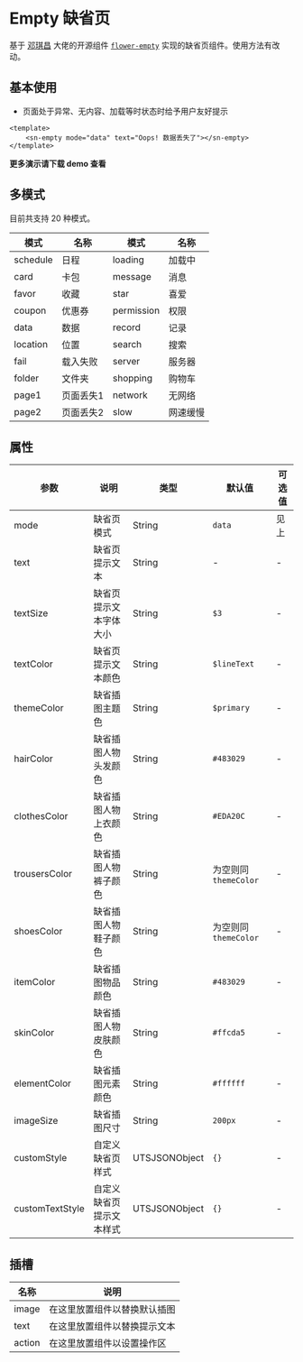 # Empty 缺省页

基于 [邓琪昌](https://ext.dcloud.net.cn/publisher?id=68708) 大佬的开源组件 [`flower-empty`](https://ext.dcloud.net.cn/plugin?name=flower-empty) 实现的缺省页组件。使用方法有改动。

## 基本使用

- 页面处于异常、无内容、加载等时状态时给予用户友好提示

```vue
<template>
	<sn-empty mode="data" text="Oops! 数据丢失了"></sn-empty>
</template>
```

**更多演示请下载 demo 查看**

## 多模式

目前共支持 20 种模式。

| 模式     | 名称      | 模式       | 名称     |
| -------- | --------- | ---------- | -------- |
| schedule | 日程      | loading    | 加载中   |
| card     | 卡包      | message    | 消息     |
| favor    | 收藏      | star       | 喜爱     |
| coupon   | 优惠券    | permission | 权限     |
| data     | 数据      | record     | 记录     |
| location | 位置      | search     | 搜索     |
| fail     | 载入失败  | server     | 服务器   |
| folder   | 文件夹    | shopping   | 购物车   |
| page1    | 页面丢失1 | network    | 无网络   |
| page2    | 页面丢失2 | slow       | 网速缓慢 |



## 属性

| 参数            | 说明                     | 类型            | 默认值                | 可选值 |
| --------------- | ------------------------ | --------------- | --------------------- | ------ |
| mode            | 缺省页模式               | String      | `data`                | 见上   |
| text            | 缺省页提示文本           | String        | -                     | -      |
| textSize        | 缺省页提示文本字体大小   | String        | `$3`                  | -      |
| textColor       | 缺省页提示文本颜色       | String        | `$lineText`           | -      |
| themeColor      | 缺省插图主题色           | String        | `$primary`            | -      |
| hairColor       | 缺省插图人物头发颜色     | String        | `#483029`             | -      |
| clothesColor    | 缺省插图人物上衣颜色     | String        | `#EDA20C`             | -      |
| trousersColor   | 缺省插图人物裤子颜色     | String        | 为空则同 `themeColor` | -      |
| shoesColor      | 缺省插图人物鞋子颜色     | String        | 为空则同 `themeColor` | -      |
| itemColor       | 缺省插图物品颜色         | String        | `#483029`             | -      |
| skinColor       | 缺省插图人物皮肤颜色     | String        | `#ffcda5`             | -      |
| elementColor    | 缺省插图元素颜色         | String        | `#ffffff`             | -      |
| imageSize       | 缺省插图尺寸             | String        | `200px`               | -      |
| customStyle     | 自定义缺省页样式         | UTSJSONObject | `{}`                  | -      |
| customTextStyle | 自定义缺省页提示文本样式 | UTSJSONObject | `{}`                  | -      |

## 插槽

| 名称   | 说明                         |
| ------ | ---------------------------- |
| image  | 在这里放置组件以替换默认插图 |
| text   | 在这里放置组件以替换提示文本 |
| action | 在这里放置组件以设置操作区   |

<DemoPhone name="sn-empty" />